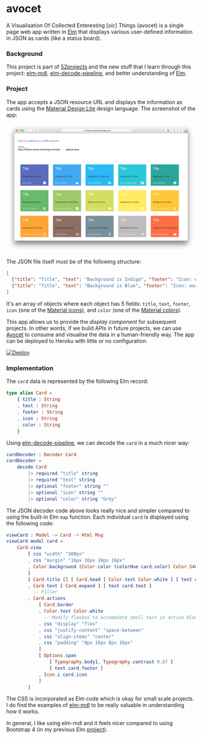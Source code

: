 # avocet

A Visualisation Of Collected Enteresting [*sic*] Things (avocet) is a single page web app written in [Elm](http://elm-lang.org) that displays various user-defined information in JSON as cards (like a status board).

### Background

This project is part of [52projects](https://donny.github.io/52projects/) and the new stuff that I learn through this project: [elm-mdl](https://debois.github.io/elm-mdl/),
[elm-decode-pipeline](https://github.com/NoRedInk/elm-decode-pipeline), and better understanding of [Elm](http://elm-lang.org).

### Project

The app accepts a JSON resource URL and displays the information as cards using the [Material Design Lite](https://getmdl.io) design language. The screenshot of the app:

![Screenshot](https://raw.githubusercontent.com/donny/avocet/master/screenshot.png)

The JSON file itself must be of the following structure:

```json
[
  {"title": "Title", "text": "Background is Indigo", "footer": "Icon: error", "icon": "error", "color": "Indigo" },
  {"title": "Title", "text": "Background is Blue", "footer": "Icon: warning", "icon": "warning", "color": "Blue" }
]
```

It's an array of objects where each object has 5 fields: `title`, `text`, `footer`, `icon` (one of the [Material icons](https://material.io/icons/)), and `color` (one of the [Material colors](https://material.io/guidelines/style/color.html)).

This app allows us to provide the *display component* for subsequent projects. In other words, if we build APIs in future projects, we can use [Avocet](https://github.com/donny/avocet) to consume and visualise the data in a human-friendly way. The app can be deployed to Heroku with little or no configuration.

[![Deploy](https://www.herokucdn.com/deploy/button.svg)](https://heroku.com/deploy)

### Implementation

The `card` data is represented by the following Elm record:

```elm
type alias Card =
    { title : String
    , text : String
    , footer : String
    , icon : String
    , color : String
    }
```

Using [elm-decode-pipeline](https://github.com/NoRedInk/elm-decode-pipeline), we can decode the `card` in a much nicer way:

```elm
cardDecoder : Decoder Card
cardDecoder =
    decode Card
        |> required "title" string
        |> required "text" string
        |> optional "footer" string ""
        |> optional "icon" string ""
        |> optional "color" string "Grey"
```

The JSON decoder code above looks really nice and simpler compared to using the built-in Elm `map` function. Each individual `card` is displayed using the following code:

```elm
viewCard : Model -> Card -> Html Msg
viewCard model card =
    Card.view
        [ css "width" "200px"
        , css "margin" "16px 16px 16px 16px"
        , Color.background (Color.color (colorHue card.color) Color.S400)
        ]
        [ Card.title [] [ Card.head [ Color.text Color.white ] [ text card.title ] ]
        , Card.text [ Card.expand ] [ text card.text ]
          -- Filler
        , Card.actions
            [ Card.border
            , Color.text Color.white
              -- Modify flexbox to accomodate small text in action block
            , css "display" "flex"
            , css "justify-content" "space-between"
            , css "align-items" "center"
            , css "padding" "8px 16px 8px 16px"
            ]
            [ Options.span
                [ Typography.body1, Typography.contrast 0.87 ]
                [ text card.footer ]
            , Icon.i card.icon
            ]
        ]
```

The CSS is incorporated as Elm code which is okay for small scale projects. I do find the examples of [elm-mdl](https://github.com/debois/elm-mdl/tree/master/examples) to be really valuable in understanding how it works.

In general, I like using elm-mdl and it feels nicer compared to using Bootstrap 4 (in my previous Elm [project](https://github.com/donny/elmutt)).
